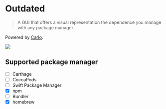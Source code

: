 # Outdated

> A GUI that offers a visual representation the dependence you manage with any package manager.

Powered by [Carlo](https://github.com/GoogleChromeLabs/carlo).

![](./ss.gif)

## Supported package manager

- [ ] Carthage
- [ ] CocoaPods
- [ ] Swift Package Manager
- [x] npm
- [ ] Bundler
- [x] homebrew